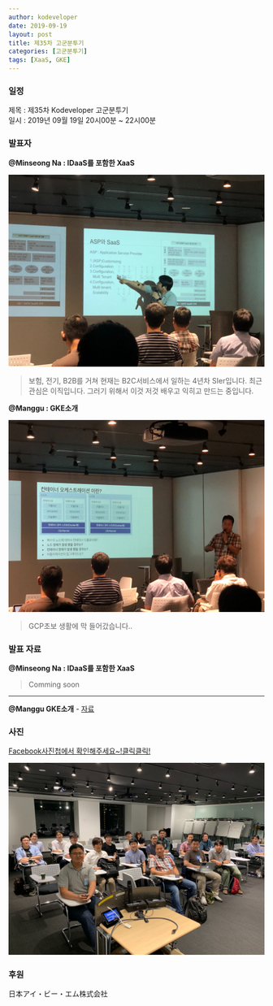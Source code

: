 ```yaml
---
author: kodeveloper
date: 2019-09-19
layout: post
title: 제35차 고군분투기
categories: [고군분투기]
tags: [XaaS, GKE]
---
```


### 일정

제목 : 제35차 Kodeveloper 고군분투기  
일시 : 2019년 09월 19일 20시00분 ~ 22시00분

### 발표자

**@Minseong Na : IDaaS를 포함한 XaaS**

![](/img/struggle/35/MinseongNa.jpg)

> 보험, 전기, B2B를 거쳐 현재는 B2C서비스에서 일하는 4년차 SIer입니다. 최근 관심은 이직입니다. 그러기 위해서 이것 저것 배우고 익히고 만드는 중입니다.


**@Manggu : GKE소개**

![](/img/struggle/35/Manggu.jpg)

> GCP초보 생활에 막 들어갔습니다..

### 발표 자료

**@Minseong Na : IDaaS를 포함한 XaaS**

> Comming soon

---

**@Manggu GKE소개** - [자료](https://github.com/kodevops/blog/files/3791818/GKE.pdf)


### 사진

[Facebook사진첩에서 확인해주세요~!클릭클릭!](https://www.facebook.com/media/set/?set=oa.2425440257700705&type=3)

![](/img/struggle/35/members.jpg)

### 후원

日本アイ・ビー・エム株式会社
